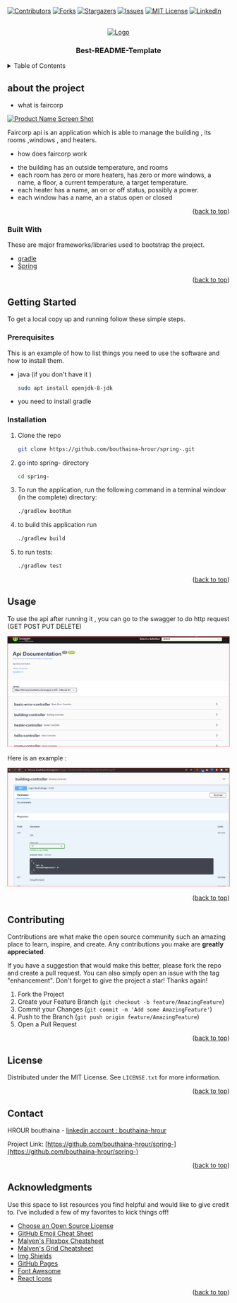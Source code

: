 <div id="top"></div>




<!-- PROJECT SHIELDS -->

[![Contributors][contributors-shield]][contributors-url]
[![Forks][forks-shield]][forks-url]
[![Stargazers][stars-shield]][stars-url]
[![Issues][issues-shield]][issues-url]
[![MIT License][license-shield]][license-url]
[![LinkedIn][linkedin-shield]][linkedin-url]



<!-- PROJECT LOGO -->
<br />
<div align="center">
  <a href="https://github.com/bouthaina-hrour/spring-">
    <img src="images/logo.png" alt="Logo" width="80" height="80">
  </a>

  <h3 align="center">Best-README-Template</h3>

 
</div>



<!-- TABLE OF CONTENTS -->
<details>
  <summary>Table of Contents</summary>
  <ol>
    <li>
      <a href="#about-the-project">About The Project</a>
      <ul>
        <li><a href="#built-with">Built With</a></li>
      </ul>
    </li>
    <li>
      <a href="#getting-started">Getting Started</a>
      <ul>
        <li><a href="#prerequisites">Prerequisites</a></li>
        <li><a href="#installation">Installation</a></li>
      </ul>
    </li>
    <li><a href="#usage">Usage</a></li>
    <li><a href="#roadmap">Roadmap</a></li>
    <li><a href="#contributing">Contributing</a></li>
    <li><a href="#license">License</a></li>
    <li><a href="#contact">Contact</a></li>
    <li><a href="#acknowledgments">Acknowledgments</a></li>
  </ol>
</details>



<!-- ABOUT THE PROJECT -->
## about the project
* what is faircorp

[![Product Name Screen Shot][product-screenshot]](https://example.com)

Faircorp api is an application which is able to manage the building , its rooms ,windows , and heaters.
* how does faircorp work

- the building has an outside temperature, and rooms
- each room has zero or more heaters, has zero or more windows, a name, a floor, a current temperature, a target temperature.
- each heater has a name, an on or off status, possibly a power.
- each window has a name, an a status open or closed

<p align="right">(<a href="#top">back to top</a>)</p>



### Built With

These are major frameworks/libraries used to bootstrap the project. 

* [gradle](https://gradle.org/)
* [Spring](https://spring.io/projects/spring-boot)

<p align="right">(<a href="#top">back to top</a>)</p>



<!-- GETTING STARTED -->
## Getting Started


To get a local copy up and running follow these simple steps.

### Prerequisites

This is an example of how to list things you need to use the software and how to install them.
* java (if you don't have it ) 
  ```sh
  sudo apt install openjdk-8-jdk
  ```
* you need to install gradle 

### Installation

1. Clone the repo
   ```sh
   git clone https://github.com/bouthaina-hrour/spring-.git
   ```
2. go into spring- directory
   ```sh
   cd spring-
   ```
3. To run the application, run the following command in a terminal window (in the complete) directory:
   ```sh
   ./gradlew bootRun
   ```
4. to build this application run 
   ```sh
   ./gradlew build
   ```
5. to run tests: 
   ```sh
   ./gradlew test
   ```

<p align="right">(<a href="#top">back to top</a>)</p>



<!-- USAGE EXAMPLES -->
## Usage

To use the api after running it , you can go to the swagger to do http request (GET POST PUT DELETE)


![alt text](readmeImages/swagger.png)

Here is an example :

![alt text](readmeImages/building.png)

<p align="right">(<a href="#top">back to top</a>)</p>


<!-- CONTRIBUTING -->
## Contributing

Contributions are what make the open source community such an amazing place to learn, inspire, and create. Any contributions you make are **greatly appreciated**.

If you have a suggestion that would make this better, please fork the repo and create a pull request. You can also simply open an issue with the tag "enhancement".
Don't forget to give the project a star! Thanks again!

1. Fork the Project
2. Create your Feature Branch (`git checkout -b feature/AmazingFeature`)
3. Commit your Changes (`git commit -m 'Add some AmazingFeature'`)
4. Push to the Branch (`git push origin feature/AmazingFeature`)
5. Open a Pull Request

<p align="right">(<a href="#top">back to top</a>)</p>



<!-- LICENSE -->
## License

Distributed under the MIT License. See `LICENSE.txt` for more information.

<p align="right">(<a href="#top">back to top</a>)</p>



<!-- CONTACT -->
## Contact

HROUR bouthaina - [linkedin account : bouthaina-hrour](https://www.linkedin.com/in/bouthaina-hrour-68801019a/) 

Project Link: [https://github.com/bouthaina-hrour/spring-](https://github.com/bouthaina-hrour/spring-)

<p align="right">(<a href="#top">back to top</a>)</p>



<!-- ACKNOWLEDGMENTS -->
## Acknowledgments

Use this space to list resources you find helpful and would like to give credit to. I've included a few of my favorites to kick things off!

* [Choose an Open Source License](https://choosealicense.com)
* [GitHub Emoji Cheat Sheet](https://www.webpagefx.com/tools/emoji-cheat-sheet)
* [Malven's Flexbox Cheatsheet](https://flexbox.malven.co/)
* [Malven's Grid Cheatsheet](https://grid.malven.co/)
* [Img Shields](https://shields.io)
* [GitHub Pages](https://pages.github.com)
* [Font Awesome](https://fontawesome.com)
* [React Icons](https://react-icons.github.io/react-icons/search)

<p align="right">(<a href="#top">back to top</a>)</p>



<!-- MARKDOWN LINKS & IMAGES -->
<!-- https://www.markdownguide.org/basic-syntax/#reference-style-links -->
[contributors-shield]: https://img.shields.io/github/contributors/othneildrew/Best-README-Template.svg?style=for-the-badge
[contributors-url]: https://github.com/othneildrew/Best-README-Template/graphs/contributors
[forks-shield]: https://img.shields.io/github/forks/othneildrew/Best-README-Template.svg?style=for-the-badge
[forks-url]: https://github.com/othneildrew/Best-README-Template/network/members
[stars-shield]: https://img.shields.io/github/stars/othneildrew/Best-README-Template.svg?style=for-the-badge
[stars-url]: https://github.com/othneildrew/Best-README-Template/stargazers
[issues-shield]: https://img.shields.io/github/issues/othneildrew/Best-README-Template.svg?style=for-the-badge
[issues-url]: https://github.com/othneildrew/Best-README-Template/issues
[license-shield]: https://img.shields.io/github/license/othneildrew/Best-README-Template.svg?style=for-the-badge
[license-url]: https://github.com/othneildrew/Best-README-Template/blob/master/LICENSE.txt
[linkedin-shield]: https://img.shields.io/badge/-LinkedIn-black.svg?style=for-the-badge&logo=linkedin&colorB=555
[linkedin-url]: https://linkedin.com/in/othneildrew
[product-screenshot]: images/screenshot.png
